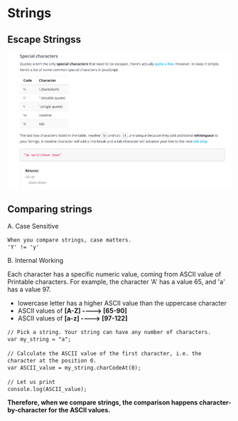 # Strings

## Escape Stringss

![](image/escapingStrings.PNG)

## Comparing strings

A. Case Sensitive

```
When you compare strings, case matters.
'Y' != 'y'
```

B. Internal Working

Each character has a specific numeric value, coming from ASCII value of Printable characters. For example, the character 'A' has a value 65, and 'a' has a value 97.

- lowercase letter has a higher ASCII value than the uppercase character
- ASCII values of **[A-Z] ----> [65-90]**
- ASCII values of **[a-z] ----> [97-122]**

```
// Pick a string. Your string can have any number of characters.
var my_string = "a";

// Calculate the ASCII value of the first character, i.e. the character at the position 0.
var ASCII_value = my_string.charCodeAt(0);

// Let us print
console.log(ASCII_value);
```

**Therefore, when we compare strings, the comparison happens character-by-character for the ASCII values.**

